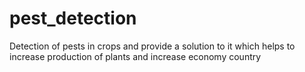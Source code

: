 # pest_detection
Detection of pests in crops and provide a solution to it which helps to increase production of plants and increase economy country
